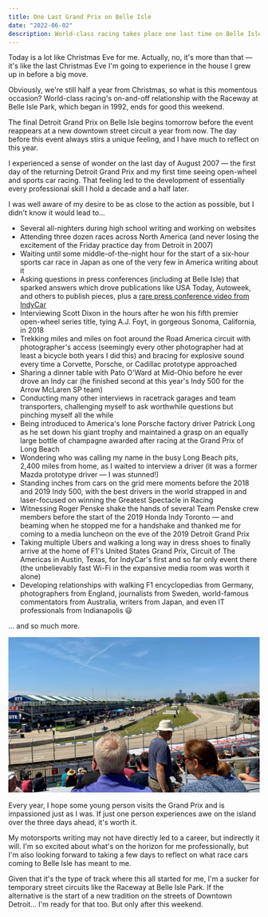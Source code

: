 ```yaml
---
title: One Last Grand Prix on Belle Isle
date: "2022-06-02"
description: World-class racing takes place one last time on Belle Isle in 2022.
---
```


Today is a lot like Christmas Eve for me. Actually, no, it's more than that — it's like the last Christmas Eve I'm going to experience in the house I grew up in before a big move.

Obviously, we're still half a year from Christmas, so what is this momentous occasion? World-class racing's on-and-off relationship with the Raceway at Belle Isle Park, which began in 1992, ends for good this weekend.

The final Detroit Grand Prix on Belle Isle begins tomorrow before the event reappears at a new downtown street circuit a year from now. The day before this event always stirs a unique feeling, and I have much to reflect on this year.

I experienced a sense of wonder on the last day of August 2007 — the first day of the returning Detroit Grand Prix and my first time seeing open-wheel and sports car racing. That feeling led to the development of essentially every professional skill I hold a decade and a half later.

I was well aware of my desire to be as close to the action as possible, but I didn't know it would lead to...

- Several all-nighters during high school writing and working on websites
- Attending three dozen races across North America (and never losing the excitement of the Friday practice day from Detroit in 2007)
- Waiting until some middle-of-the-night hour for the start of a six-hour sports car race in Japan as one of the very few in America writing about it
- Asking questions in press conferences (including at Belle Isle) that sparked answers which drove publications like USA Today, Autoweek, and others to publish pieces, plus a [rare press conference video from IndyCar](https://www.youtube.com/watch?v=VuU1Y55VqZc)
- Interviewing Scott Dixon in the hours after he won his fifth premier open-wheel series title, tying A.J. Foyt, in gorgeous Sonoma, California, in 2018
- Trekking miles and miles on foot around the Road America circuit with photographer's access (seemingly every other photographer had at least a bicycle both years I did this) and bracing for explosive sound every time a Corvette, Porsche, or Cadillac prototype approached
- Sharing a dinner table with Pato O'Ward at Mid-Ohio before he ever drove an Indy car (he finished second at this year's Indy 500 for the Arrow McLaren SP team)
- Conducting many other interviews in racetrack garages and team transporters, challenging myself to ask worthwhile questions but pinching myself all the while
- Being introduced to America's lone Porsche factory driver Patrick Long as he set down his giant trophy and maintained a grasp on an equally large bottle of champagne awarded after racing at the Grand Prix of Long Beach
- Wondering who was calling my name in the busy Long Beach pits, 2,400 miles from home, as I waited to interview a driver (it was a former Mazda prototype driver — I was stunned!)
- Standing inches from cars on the grid mere moments before the 2018 and 2019 Indy 500, with the best drivers in the world strapped in and laser-focused on winning the Greatest Spectacle in Racing
- Witnessing Roger Penske shake the hands of several Team Penske crew members before the start of the 2019 Honda Indy Toronto — and beaming when he stopped me for a handshake and thanked me for coming to a media luncheon on the eve of the 2019 Detroit Grand Prix
- Taking multiple Ubers and walking a long way in dress shoes to finally arrive at the home of F1's United States Grand Prix, Circuit of The Americas in Austin, Texas, for IndyCar's first and so far only event there (the unbelievably fast Wi-Fi in the expansive media room was worth it alone)
- Developing relationships with walking F1 encyclopedias from Germany, photographers from England, journalists from Sweden, world-famous commentators from Australia, writers from Japan, and even IT professionals from Indianapolis 😃

... and so much more.

![View of the Detroit skyline from the outside of Turn 1 on Belle Isle.](./Belle-Isle-Grand-Prix-Turn-1.jpg "View from Turn 1 at the Detroit Grand Prix on Belle Isle")

Every year, I hope some young person visits the Grand Prix and is impassioned just as I was. If just one person experiences awe on the island over the three days ahead, it's worth it.

My motorsports writing may not have directly led to a career, but indirectly it will. I'm so excited about what's on the horizon for me professionally, but I'm also looking forward to taking a few days to reflect on what race cars coming to Belle Isle has meant to me.

Given that it's the type of track where this all started for me, I'm a sucker for temporary street circuits like the Raceway at Belle Isle Park. If the alternative is the start of a new tradition on the streets of Downtown Detroit... I'm ready for that too. But only after this weekend.
